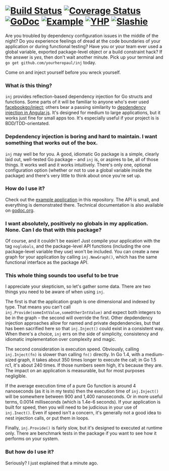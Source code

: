 [![Build Status](https://travis-ci.org/yourheropaul/inj.svg?branch=master)](https://travis-ci.org/yourheropaul/inj) [![Coverage Status](https://coveralls.io/repos/yourheropaul/inj/badge.svg?branch=master&service=github)](https://coveralls.io/github/yourheropaul/inj?branch=master) [![GoDoc](https://godoc.org/github.com/yourheropaul/inj?status.svg)](https://godoc.org/github.com/yourheropaul/inj) [![Example](https://img.shields.io/badge/code-example-2a988f.svg)](https://github.com/yourheropaul/inj/tree/master/example) [![YHP](https://img.shields.io/badge/author-YHP-f08332.svg)](http://yhp.io) [![Slashie](https://img.shields.io/badge/ridiculously-goodlooking-736caf.svg)](http://yhp.io)
======

Are you troubled by dependency configuration issues in the middle of the night? Do you experience feelings of dread at the code boundaries of your application or during functional testing? Have you or your team ever used a global variable, exported package-level object or a build constraint hack? If the answer is *yes*, then don't wait another minute. Pick up your terminal and `go get github.com/yourheropaul/inj` today.

Come on and inject yourself before you wreck yourself.

### What *is* this thing?

`inj` provides reflection-based dependency injection for Go structs and functions. Some parts of it will be familiar to anyone who's ever used [facebookgo/inject](https://github.com/facebookgo/inject); others bear a passing similarity to [depdendency injection in Angular.js](https://docs.angularjs.org/guide/di).  It's designed for medium to large applications, but it works just fine for small apps too. It's especially useful if your project is is BDD/TDD-orientated.

### Depdendency injection is boring and hard to maintain. I want something that works out of the box.

`inj` may well be for you. A good, idiomatic Go package is a simple, clearly laid out, well-tested Go package – and `inj` is, or aspires to be, all of those things. It works well and it works intuitively. There's only one, optional configuration option (whether or not to use a global variable inside the package) and there's very little to think about once you're set up.

### How do I use it?

Check out the [example application](https://github.com/yourheropaul/inj/tree/master/example) in this repository. The API is small, and everything is demonstrated there. Technical documentation is also available on [godoc.org](https://godoc.org/github.com/yourheropaul/inj).

### I want absolutely, positively no globals in my application. None. Can I do that with this package?

Of course, and it couldn't be easier! Just compile your application with the tag `noglobals`, and the package-level API functions (including the one package-level variable they use) won't be included. You can create a new graph for your application by calling `inj.NewGraph()`, which has the same functional interface as the package API.

### This whole thing sounds too useful to be true

I appreciate your skepticism, so let's gather some data. There are two things you need to be aware of when using `inj`.

The first is that the application graph is one dimensional and indexed by type. That means you can't call `inj.Provide(someIntValue,someOtherIntValue)` and expect both integers to be in the graph – the second will override the first. Other depdendency injection approaches allow for named  and private depdendencies, but that has been sacrified here so that `inj.Inject()` could exist in a consistent way. When there's a choice, `inj` errs on the side of simplicity, consistency and idiomatic implementation over complexity and magic.

The second consideration is execution speed. Obviously, calling `inj.Inject(fn)` is slower than calling `fn()` directly. In Go 1.4, with a medium-sized graph, it takes about 350 times longer to execute the call; in Go 1.5 rc1, it's about 240 times. If those numbers seem high, it's because they are. The impact on an application is measurable, but for most purposes negligible. 

If the average execution time of a pure Go function is around 4 nanoseconds (as it is in my tests) then the execution time of `inj.Inject()` will be somewhere between 900 and 1,400 nanoseconds. Or in more useful terms, 0.0014 milliseconds (which is 1.4e-6 seconds). If your application is built for speed, then you will need to be judicious in your use of `inj.Inect()`. Even if speed isn't a concern, it's generally not a good idea to nest injection calls, or put them in loops.

Finally, `inj.Provide()` is fairly slow, but it's designed to executed at runtime only. There are benchmark tests in the package if you want to see how it performs on your system.

### But how do I use it?

Seriously? I just explained that a minute ago.
